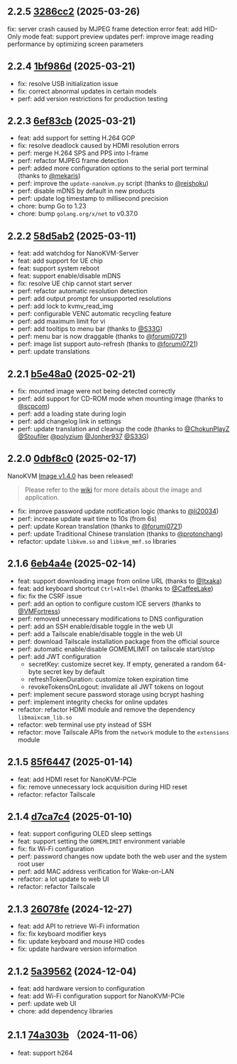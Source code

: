 ## 2.2.5 [3286cc2](https://github.com/sipeed/NanoKVM/commit/3286cc2f85a14133d65935cb476c833dcf151459) (2025-03-26)

fix: server crash caused by MJPEG frame detection error
feat: add HID-Only mode
feat: support preview updates
perf: improve image reading performance by optimizing screen parameters

## 2.2.4 [1bf986d](https://github.com/sipeed/NanoKVM/commit/1bf986d41b34d568c1ffee5df90ce61b6b08456b) (2025-03-21)

* fix: resolve USB initialization issue
* fix: correct abnormal updates in certain models
* perf: add version restrictions for production testing

## 2.2.3 [6ef83cb](https://github.com/sipeed/NanoKVM/commit/6ef83cb22fcd77f721d32c97c85d12f2bfc3035a) (2025-03-21)

* feat: add support for setting H.264 GOP
* fix: resolve deadlock caused by HDMI resolution errors
* perf: merge H.264 SPS and PPS into I-frame
* perf: refactor MJPEG frame detection
* perf: added more configuration options to the serial port terminal (thanks to [@mekaris](https://github.com/mekaris))
* perf: improve the `update-nanokvm.py` script (thanks to [@reishoku](https://github.com/reishoku))
* perf: disable mDNS by default in new products
* perf: update log timestamp to millisecond precision
* chore: bump Go to 1.23
* chore: bump `golang.org/x/net` to v0.37.0

## 2.2.2 [58d5ab2](https://github.com/sipeed/NanoKVM/commit/58d5ab2d37244b1e1a68b925a5c23c324c489ad3) (2025-03-11)

* feat: add watchdog for NanoKVM-Server
* feat: add support for UE chip
* feat: support system reboot
* feat: support enable/disable mDNS
* fix: resolve UE chip cannot start server
* perf: refactor automatic resolution detection
* perf: add output prompt for unsupported resolutions
* perf: add lock to kvmv_read_img
* perf: configurable VENC automatic recycling feature
* perf: add maximum limit for vi
* perf: add tooltips to menu bar (thanks to [@S33G](https://github.com/S33G))
* perf: menu bar is now draggable (thanks to [@forumi0721](https://github.com/forumi0721))
* perf: image list support auto-refresh (thanks to [@forumi0721](https://github.com/forumi0721))
* perf: update translations

## 2.2.1 [b5e48a0](https://github.com/sipeed/NanoKVM/commit/b5e48a07e82df3aedd60442342ae50b95684a697) (2025-02-21)

* fix: mounted image were not being detected correctly
* perf: add support for CD-ROM mode when mounting image (thanks to [@scpcom](https://github.com/scpcom))
* perf: add a loading state during login
* perf: add changelog link in settings
* perf: update translation and cleanup the code (thanks to [@ChokunPlayZ](https://github.com/ChokunPlayZ) [@Stoufiler](https://github.com/Stoufiler) [@polyzium](https://github.com/polyzium) [@Jonher937](https://github.com/Jonher937) [@S33G](https://github.com/S33G))

## 2.2.0 [0dbf8c0](https://github.com/sipeed/NanoKVM/commit/0dbf8c007f2d0183d0f0601c3da6d3c3fccd8b31) (2025-02-17)

NanoKVM [Image v1.4.0](https://github.com/sipeed/NanoKVM/releases/tag/v1.4.0) has been released!

> Please refer to the [wiki](https://wiki.sipeed.com/hardware/en/kvm/NanoKVM/system/introduction.html) for more details about the image and application.

* fix: improve password update notification logic (thanks to [@li20034](https://github.com/li20034))
* perf: increase update wait time to 10s (from 6s)
* perf: update Korean translation (thanks to [@forumi0721](https://github.com/forumi0721))
* perf: update Traditional Chinese translation (thanks to [@protonchang](https://github.com/protonchang))
* refactor: update `libkvm.so` and `libkvm_mmf.so` libraries

## 2.1.6 [6eb4a4e](https://github.com/sipeed/NanoKVM/commit/6eb4a4ea6254f465a47f9881d13934c686649061) (2025-02-14)

* feat: support downloading image from online URL (thanks to [@Itxaka](https://github.com/Itxaka))
* feat: add keyboard shortcut `Ctrl+Alt+Del` (thanks to [@CaffeeLake](https://github.com/CaffeeLake))
* fix: fix the CSRF issue
* perf: add an option to configure custom ICE servers (thanks to [@VMFortress](https://github.com/VMFortress))
* perf: removed unnecessary modifications to DNS configuration
* perf: add an SSH enable/disable toggle in the web UI
* perf: add a Tailscale enable/disable toggle in the web UI
* perf: download Tailscale installation package from the official source
* perf: automatic enable/disable GOMEMLIMIT on tailscale start/stop
* perf: add JWT configuration
  * secretKey: customize secret key. If empty, generated a random 64-byte secret key by default
  * refreshTokenDuration: customize token expiration time
  * revokeTokensOnLogout: invalidate all JWT tokens on logout
* perf: implement secure password storage using bcrypt hashing
* perf: implement integrity checks for online updates
* refactor: refactor HDMI module and remove the dependency `libmaixcam_lib.so`
* refactor: web terminal use pty instead of SSH
* refactor: move Tailscale APIs from the `network` module to the `extensions` module

## 2.1.5 [85f6447](https://github.com/sipeed/NanoKVM/commit/85f6447a16cc2591c6459b7d3dfda4d4cb75e98c) (2025-01-14)

* feat: add HDMI reset for NanoKVM-PCIe
* fix: remove unnecessary lock acquisition during HID reset
* refactor: refactor Tailscale

## 2.1.4 [d7ca7c4](https://github.com/sipeed/NanoKVM/commit/d7ca7c453d821ad099bf79b463969419041279cb) (2025-01-10)

* feat: support configuring OLED sleep settings
* feat: support setting the `GOMEMLIMIT` environment variable
* fix: fix Wi-Fi configuration
* perf: password changes now update both the web user and the system root user
* perf: add MAC address verification for Wake-on-LAN
* refactor: a lot update to web UI
* refactor: refactor Tailscale

## 2.1.3 [26078fe](https://github.com/sipeed/NanoKVM/commit/26078fe46e43d4543d7b09901b4992e4fbe4f01f) (2024-12-27)

* feat: add API to retrieve Wi-Fi information
* fix: fix keyboard modifier keys
* fix: update keyboard and mouse HID codes
* fix: update hardware version information

## 2.1.2 [5a39562](https://github.com/sipeed/NanoKVM/commit/5a39562f2d32695933f4e7e86866136236cc9903) (2024-12-04)

* feat: add hardware version to configuration
* feat: add Wi-Fi configuration support for NanoKVM-PCIe
* perf: update web UI
* chore: add dependency libraries

## 2.1.1 [74a303b](https://github.com/sipeed/NanoKVM/commit/74a303bd5cbb58f9d8ddd81abaaf4919dbbfb71b) （2024-11-06）

* feat: support h264
